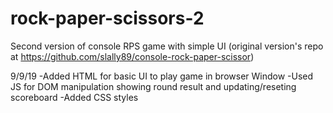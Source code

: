 # rock-paper-scissors-2
Second version of console RPS game with simple UI (original version's repo at https://github.com/slally89/console-rock-paper-scissor)

9/9/19
-Added HTML for basic UI to play game in browser Window
-Used JS for DOM manipulation showing round result and updating/reseting scoreboard
-Added CSS styles
